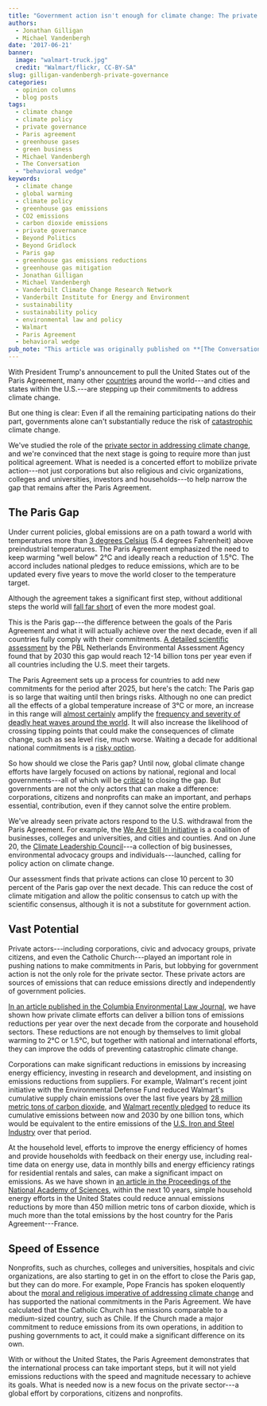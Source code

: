 ```yaml
---
title: "Government action isn't enough for climate change: The private sector can cut billions of tons of carbon"
authors:
  - Jonathan Gilligan
  - Michael Vandenbergh
date: '2017-06-21'
banner:
  image: "walmart-truck.jpg"
  credit: "Walmart/flickr, CC-BY-SA"
slug: gilligan-vandenbergh-private-governance
categories:
  - opinion columns
  - blog posts
tags:
  - climate change
  - climate policy
  - private governance
  - Paris agreement
  - greenhouse gases
  - green business
  - Michael Vandenbergh
  - The Conversation
  - "behavioral wedge"
keywords:
  - climate change
  - global warming
  - climate policy
  - greenhouse gas emissions
  - CO2 emissions
  - carbon dioxide emissions
  - private governance
  - Beyond Politics
  - Beyond Gridlock
  - Paris gap
  - greenhouse gas emissions reductions
  - greenhouse gas mitigation
  - Jonathan Gilligan
  - Michael Vandenbergh
  - Vanderbilt Climate Change Research Network
  - Vanderbilt Institute for Energy and Environment
  - sustainability
  - sustainability policy
  - environmental law and policy
  - Walmart
  - Paris Agreement
  - behavioral wedge
pub_note: "This article was originally published on **[The Conversation](https://theconversation.com/government-action-isnt-enough-for-climate-change-the-private-sector-can-cut-billions-of-tons-of-carbon-79728)**"
---
```


With President Trump's announcement to pull the United States out of the Paris Agreement, many other [countries](https://theconversation.com/trumps-exit-of-paris-climate-accord-strengthens-china-and-europe-78653) around the world---and cities and states within the U.S.---are stepping up their commitments to address climate change.

But one thing is clear: Even if all the remaining participating nations do their part, governments alone can't substantially reduce the risk of [catastrophic](https://www.epa.gov/sites/production/files/2014-12/documents/incorporating_catastrophic_climate-change_into_policy_analysis.pdf) climate change.


<!--more-->

We've studied the role of the [private sector in addressing climate change](https://www.powells.com/book/beyond-politics-9781316632482), and we're convinced that the next stage is going to require more than just political agreement. What is needed is a concerted effort to mobilize private action---not just corporations but also religious and civic organizations, colleges and universities, investors and households---to help narrow the gap that remains after the Paris Agreement.

## The Paris Gap

Under current policies, global emissions are on a path toward a world with temperatures more than [3 degrees Celsius](http://climateactiontracker.org/publications/publication/154/Analysis-of-current-greenhouse-gas-emission-trends.html) (5.4 degrees Fahrenheit) above preindustrial temperatures. The Paris Agreement emphasized the need to keep warming "well below" 2&deg;C and ideally reach a reduction of 1.5&deg;C. The accord includes national pledges to reduce emissions, which are to be updated every five years to move the world closer to the temperature target.

Although the agreement takes a significant first step, without additional steps the world will [fall far short](http://climateactiontracker.org/assets/publications/briefing_papers/CAT_2017_Tracking_Progress.pdf) of even the more modest goal.

This is the Paris gap---the difference between the goals of the Paris Agreement and what it will actually achieve over the next decade, even if all countries fully comply with their commitments. [A detailed scientific assessment](http://infographics.pbl.nl/indc/) by the PBL Netherlands Environmental Assessment Agency found that by 2030 this gap would reach 12-14 billion tons per year even if all countries including the U.S. meet their targets.

The Paris Agreement sets up a process for countries to add new commitments for the period after 2025, but here's the catch: The Paris gap is so large that waiting until then brings risks. Although no one can predict all the effects of a global temperature increase of 3&deg;C or more, an increase in this range will [almost certainly](https://www.nap.edu/catalog/21852/attribution-of-extreme-weather-events-in-the-context-of-climate-change) amplify the [frequency and severity of deadly heat waves around the world](http://news.nationalgeographic.com/2017/06/heatwaves-climate-change-global-warming/). It will also increase the likelihood of crossing tipping points that could make the consequences of climate change, such as sea level rise, much worse. Waiting a decade for additional national commitments is a [risky option](https://theconversation.com/managing-climate-risk-in-trumps-america-67746?sr=8).

So how should we close the Paris gap? Until now, global climate change efforts have largely focused on actions by national, regional and local governments---all of which will be [critical](https://theconversation.com/are-we-overreacting-to-us-withdrawal-from-the-paris-agreement-on-climate-78741) to closing the gap. But governments are not the only actors that can make a difference: corporations, citizens and nonprofits can make an important, and perhaps essential, contribution, even if they cannot solve the entire problem.

We've already seen private actors respond to the U.S. withdrawal from the Paris Agreement. For example, the [We Are Still In initiative](http://wearestillin.com/) is a coalition of businesses, colleges and universities, and cities and counties. And on June 20, the [Climate Leadership Council](https://www.clcouncil.org/)---a collection of big businesses, environmental advocacy groups and individuals---launched, calling for policy action on climate change.

Our assessment finds that private actions can close 10 percent to 30 percent of the Paris gap over the next decade. This can reduce the cost of climate mitigation and allow the politic consensus to catch up with the scientific consensus, although it is not a substitute for government action.

## Vast Potential

Private actors---including corporations, civic and advocacy groups, private citizens, and even the Catholic Church---played an important role in pushing nations to make commitments in Paris, but lobbying for government action is not the only role for the private sector. These private actors are sources of emissions that can reduce emissions directly and independently of government policies.

[In an article published in the Columbia Environmental Law Journal](http://papers.ssrn.com/sol3/papers.cfm?abstract_id=2533643), we have shown how private climate efforts can deliver a billion tons of emissions reductions per year over the next decade from the corporate and household sectors. These reductions are not enough by themselves to limit global warming to 2&deg;C or 1.5&deg;C, but together with national and international efforts, they can improve the odds of preventing catastrophic climate change.

Corporations can make significant reductions in emissions by increasing energy efficiency, investing in research and development, and insisting on emissions reductions from suppliers. For example, Walmart's recent joint initiative with the Environmental Defense Fund reduced Walmart's cumulative supply chain emissions over the last five years by [28 million metric tons of carbon dioxide](http://business.edf.org/files/2016/02/EDF-Walmart-10-Year-Journey-Case-Study.FINAL_.pdf), and [Walmart recently pledged](http://news.walmart.com/2017/04/19/walmart-launches-project-gigaton-to-reduce-emissions-in-companys-supply-chain) to reduce its cumulative emissions between now and 2030 by one billion tons, which would be equivalent to the entire emissions of the [U.S. Iron and Steel Industry](https://www.energy.gov/sites/prod/files/2013/11/f4/energy_use_and_loss_and_emissions_iron.pdf) over that period.

At the household level, efforts to improve the energy efficiency of homes and provide households with feedback on their energy use, including real-time data on energy use, data in monthly bills and energy efficiency ratings for residential rentals and sales, can make a significant impact on emissions. As we have shown in [an article in the Proceedings of the National Academy of Sciences](http://www.pnas.org/content/106/44/18452), within the next 10 years, simple household energy efforts in the United States could reduce annual emissions reductions by more than 450 million metric tons of carbon dioxide, which is much more than the total emissions by the host country for the Paris Agreement---France.

## Speed of Essence

Nonprofits, such as churches, colleges and universities, hospitals and civic organizations, are also starting to get in on the effort to close the Paris gap, but they can do more. For example, Pope Francis has spoken eloquently about the [moral and religious imperative of addressing climate change](https://theconversation.com/the-pope-climate-change-and-the-cultural-dimensions-of-the-anthropocene-44812?sr=1) and has supported the national commitments in the Paris Agreement. We have calculated that the Catholic Church has emissions comparable to a medium-sized country, such as Chile. If the Church made a major commitment to reduce emissions from its own operations, in addition to pushing governments to act, it could make a significant difference on its own.

With or without the United States, the Paris Agreement demonstrates that the international process can take important steps, but it will not yield emissions reductions with the speed and magnitude necessary to achieve its goals. What is needed now is a new focus on the private sector---a global effort by corporations, citizens and nonprofits.
